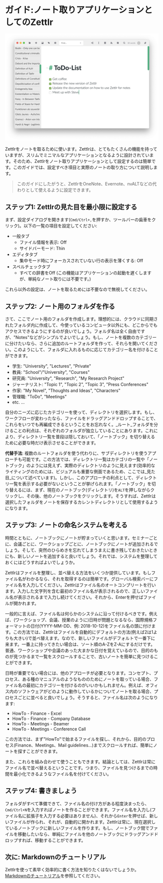 # ガイド:ノート取りアプリケーションとしてのZettlr

![ノート取りアプリケーションとしてのZettlr](../img/zettlr_notes.png)

Zettlrをノートを取るために使います。Zettlrは、とてもたくさんの機能を持っていますが、スリムでミニマルなアプリケーションとなるように設計されています。そのため、Zettlrをノート取りアプリケーションとして設定するのは簡単です。このガイドでは、設定すべき項目と実際のノートの取り方について説明します。

> このガイドにしたがうと、ZettlrをOneNote、Evernote、nvALTなどの代わりとして使えるように設定できます。

## ステップ1: Zettlrの見た目を最小限に設定する

まず、設定ダイアログを開きます(`Cmd/Ctrl+,`を押すか、ツールバーの歯車をクリック)。以下の一覧の項目を設定してください:

- 一般タブ
    - ファイル情報を表示: Off
    - サイドバーモード: Thin
- エディタタブ
    - 集中モード時にフォーカスされていない行の表示を薄くする: Off
- スペルチェックタブ
    - すべての辞書をOff (この機能はアプリケーションの起動を遅くしますが、単純なノート取りには不要です。)

これら以外の設定は、ノートを取るためには不要なので無視してください。

## ステップ2: ノート用のフォルダを作る

さて、ここでノート用のフォルダを作成します。理想的には、クラウドに同期されたフォルダ内に作成して、今使っているコンピュータ以外にも、どこからでもアクセスできるようにするのが良いでしょう。フォルダ名は全く自由ですが、"Notes"などがシンプルでよいでしょう。もし、ノートを複数のカテゴリーに分けたいなら、さらに追加のルートフォルダを作って、それらを開いてください。このようにして、フォルダに入れるものに応じてカテゴリー名を付けることができます。

- 学生: "University", "Lectures", "Private"
- 教員: "School"/"University", "Courses"
- 研究員: "University", "Research", "My Research Project"
- ジャーナリスト: "Topic 1", "Topic 2", "Topic 3", "Press Conferences"
- 作家: "My Novel", "Thoughts and Ideas", "Characters"
- 管理職: "ToDo", "Meetings"
- etc. …

自分のニーズに応じたカテゴリーを使って、ディレクトリを選択します。もし、ワークフローが変わったなら、ファイルをドラッグアンドドロップすることで、これらをいつでも再編成できるということをお忘れなく。_ルート_フォルダを分けることの利点は、それぞれのフォルダが独立していることにあります。これにより、ディレクトリ一覧を普段は隠しておいて、「ノートブック」を切り替えるために必要な時だけ表示させることができます。

**代替手法**: 複数のルートフォルダを使う代わりに、サブディレクトリを使うアプローチも可能です。この方法では、ディレクトリ一覧はカテゴリの一覧や「ノートブック」のようには見えず、実際のディレクトリのように見えます(効率的なライティングのためには、ビジュアルも重要な側面であるため、ここでは_見た目_について述べています)。しかし、このアプローチの利点として、ディレクトリ一覧を表示する必要がないということが挙げられます。「ノートブック」を切り替えるには、まず、現在のノートブック(ディレクトリ)を`ALT`を押しながらクリックし、その後、他のノートブックをクリックします。そうすれば、Zettlrは選択したフォルダをノートを保存するカレントディレクトリとして使用するようになります。

## ステップ3: ノートの命名システムを考える

時間とともに、ノートブックにノートが貯まっていくと思います。セミナーごとに、会議ごとに、ワークショップごとに、ノートブックにノートが追加されるでしょう。そして、突然のひらめきを忘れてしまうまえに書き残しておきたいときにも、新しいノートを追加すると良いでしょう。それでは、システムを整理しておくにはどうすればよいでしょうか。

Zettlrはファイルを整理し、並べ替える方法をいくつか提供しています。もしファイル名がわかるなら、それを取得するのは簡単です。グローバル検索バーにファイル名を入力してください。Zettlrはファイル名のオートコンプリートを行います。入力した文字列を含む最初のファイル名が表示されるので、正しいファイル名が表示されるまで入力し続けてください。それから、Enterを押せばファイルが開かれます。

一般的に言えば、ファイル名は何らかのシステムに沿って付けるべきです。例えば、(ワークショップ、会議、授業のように)日時が問題となるなら、国際規格フォーマットの日付(YYYY-MM-DD、例: 2018-10-12)をファイル名の頭に付けます。この方法では、Zettlrはファイルを自動的にデフォルトの方法(例えば2は1よりも大きい)で並べ替えます。なので、新しいファイルがデフォルトで一番下に来ます。一番上に持ってきたい場合は、ソート順のA-ZをZ-Aにするだけです。普通、ワークショップや会議のあった大まかな日付を覚えているので、目的のものが見つかるまで一覧をスクロールすることで、古いノートを簡単に見つけることができます。

日時が重要でない場合には、他のアプローチが必要となります。コンセプト、プロセス、ある種のマニュアルのようなもののためにノートを取っている場合、ファイル名の最初にカテゴリーを付けるのがいいかもしれません。例えば、オフィス内のソフトウェアがどのように動作しているかについてノートを取る場合、プロセスごとに並べると良いでしょう。そうすると、ファイル名は次のようになります:
- HowTo - Finance - Excel
- HowTo - Finance - Company Database
- HowTo - Meetings - Beamer
- HowTo - Meetings - Conference Call

この方法では、まず"HowTo"で始まるファイルを探し、それから、目的のプロセス(Finance、Meetings、Mail guidelines…)までスクロールすれば、簡単にノートを探すことができます。

また、これらを組み合わせて使うこともできます。結論としては、Zettlrは常にファイル名で並べ替えるということです。つまり、ファイルを見つけるまでの時間を最小化できるようなファイル名を付けてください。

## ステップ4: 書きましょう

フォルダがすべて準備できて、ファイル名の付け方がある程度決まったら、`Cmd/Ctrl+N`を入力すればノートを作ることができます。ファイル名を入力し(ファイル名に拡張子を入力する必要はありません)、それから`Enter`を押せば、新しいファイルが作られ、それが、自動的に開かれます。Zettlrは常に、現在選択しているノートブックに新しいファイルを作ります。もし、ノートブック間でファイルを移動したいなら、単純にファイルを他のノートブックにドラッグアンドドロップすれば、移動することができます。

## 次に: Markdownのチュートリアル

Zettlrを使って素早く効率的に書く方法を知りたくはないでしょうか。[Markdownのチュートリアル](../reference/markdown-basics.md)を参照してください。
